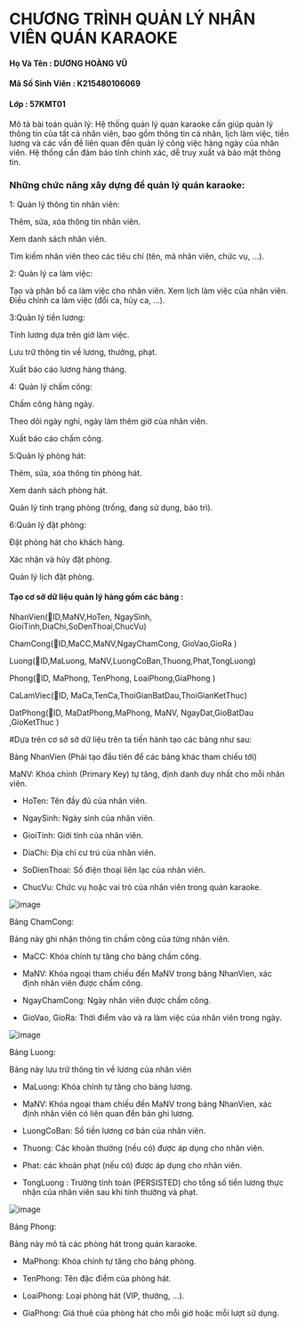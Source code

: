 # CHƯƠNG TRÌNH QUẢN LÝ NHÂN VIÊN QUÁN KARAOKE 
 
 #### Họ Và Tên : DƯƠNG HOÀNG VŨ

#### Mã Số Sinh Viên : K215480106069

#### Lớp :  57KMT01

Mô tả bài toán quản lý: Hệ thống quản lý quán karaoke cần giúp quản lý thông tin của tất cả nhân viên, bao gồm thông tin cá nhân, lịch làm việc, tiền lương và các vấn đề liên quan đến quản lý công việc hàng ngày của nhân viên. Hệ thống cần đảm bảo tính chính xác, dễ truy xuất và bảo mật thông tin.

### Những chức năng xây dựng để quản lý quán karaoke:

1: Quản lý thông tin nhân viên:

Thêm, sửa, xóa thông tin nhân viên.

Xem danh sách nhân viên.

Tìm kiếm nhân viên theo các tiêu chí (tên, mã nhân viên, chức vụ, ...).


2: Quản lý ca làm việc:

Tạo và phân bổ ca làm việc cho nhân viên.
Xem lịch làm việc của nhân viên.
Điều chỉnh ca làm việc (đổi ca, hủy ca, ...).

3:Quản lý tiền lương:

Tính lương dựa trên giờ làm việc.

Lưu trữ thông tin về lương, thưởng, phạt.

Xuất báo cáo lương hàng tháng.


4: Quản lý chấm công:

Chấm công hàng ngày.

Theo dõi ngày nghỉ, ngày làm thêm giờ của nhân viên.

Xuất báo cáo chấm công.


5:Quản lý phòng hát:

Thêm, sửa, xóa thông tin phòng hát.

Xem danh sách phòng hát.

Quản lý tình trạng phòng (trống, đang sử dụng, bảo trì).

6:Quản lý đặt phòng:

Đặt phòng hát cho khách hàng.

Xác nhận và hủy đặt phòng.

 Quản lý lịch đặt phòng.

#### Tạo cơ sở dữ liệu quản lý hàng gồm các bảng :

NhanVien(🔑ID,MaNV,HoTen, NgaySinh, GioiTinh,DiaChi,SoDenThoai,ChucVu)

ChamCong(🔑ID,MaCC,MaNV,NgayChamCong, GioVao,GioRa )

Luong(🔑ID,MaLuong, MaNV,LuongCoBan,Thuong,Phat,TongLuong)

Phong(🔑ID, MaPhong, TenPhong, LoaiPhong,GiaPhong )

CaLamViec(🔑ID, MaCa,TenCa,ThoiGianBatDau,ThoiGianKetThuc)

DatPhong(🔑ID, MaDatPhong,MaPhong, MaNV, NgayDat,GioBatDau ,GioKetThuc )

#Dựa trên cơ sở sở dữ liệu trên ta tiến hành tạo các bảng như sau:

Bảng NhanVien (Phải tạo đầu tiên để các bảng khác tham chiếu tới)

MaNV: Khóa chính (Primary Key) tự tăng, định danh duy nhất cho mỗi nhân viên.

- HoTen: Tên đầy đủ của nhân viên.

- NgaySinh: Ngày sinh của nhân viên.

- GioiTinh: Giới tính của nhân viên.

- DiaChi: Địa chỉ cư trú của nhân viên.
  
- SoDienThoai: Số điện thoại liên lạc của nhân viên.

- ChucVu: Chức vụ hoặc vai trò của nhân viên trong quán karaoke.


![image](https://github.com/hoangvu168/duonghoangvukmt01/assets/169289491/9a7bf524-52ee-4335-ae8e-a2623b6c7173)


Bảng ChamCong:

Bảng này ghi nhận thông tin chấm công của từng nhân viên.
 
- MaCC: Khóa chính tự tăng cho bảng chấm công.

- MaNV: Khóa ngoại tham chiếu đến MaNV trong bảng NhanVien, xác định nhân viên được chấm công.
- NgayChamCong: Ngày nhân viên được chấm công.

- GioVao, GioRa: Thời điểm vào và ra làm việc của nhân viên trong ngày.


![image](https://github.com/hoangvu168/duonghoangvukmt01/assets/169289491/a7d8b0e7-8a00-4706-a9fb-52e9fbef5ed0)


Bảng Luong:

Bảng này lưu trữ thông tin về lương của nhân viên

- MaLuong: Khóa chính tự tăng cho bảng lương.

- MaNV: Khóa ngoại tham chiếu đến MaNV trong bảng NhanVien, xác định nhân viên có liên quan đến bản ghi lương.

- LuongCoBan: Số tiền lương cơ bản của nhân viên.

- Thuong: Các khoản thưởng (nếu có) được áp dụng cho nhân viên.

- Phat: các khoản phạt (nếu có) được áp dụng cho nhân viên.
  
- TongLuong : Trường tính toán (PERSISTED) cho tổng số tiền lương thực nhận của nhân viên sau khi tính thưởng và phạt.

![image](https://github.com/hoangvu168/duonghoangvukmt01/assets/169289491/a48ea565-b5b4-4e9d-81c1-18171831a916)



Bảng Phong: 

Bảng này mô tả các phòng hát trong quán karaoke.

- MaPhong: Khóa chính tự tăng cho bảng phòng.

- TenPhong: Tên đặc điểm của phòng hát.

- LoaiPhong: Loại phòng hát (VIP, thường, ...).

- GiaPhong: Giá thuê của phòng hát cho mỗi giờ hoặc mỗi lượt sử dụng.


